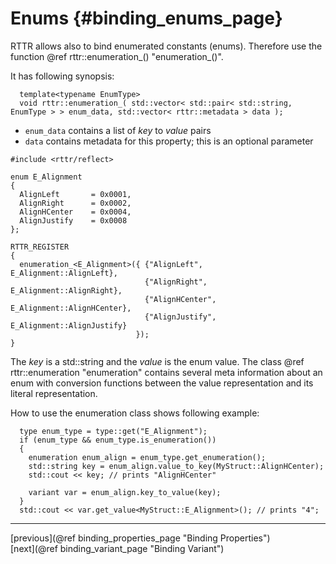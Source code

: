Enums {#binding_enums_page}
=====

RTTR allows also to bind enumerated constants (enums). Therefore use the function @ref rttr::enumeration_() "enumeration_()".

It has following synopsis:

~~~~{.cpp}
  template<typename EnumType>
  void rttr::enumeration_( std::vector< std::pair< std::string, EnumType > > enum_data, std::vector< rttr::metadata > data );
~~~~

- `enum_data` contains a list of *key* to *value* pairs
- `data` contains metadata for this property; this is an optional parameter

~~~~{.cpp}
#include <rttr/reflect>

enum E_Alignment
{
  AlignLeft       = 0x0001,
  AlignRight      = 0x0002,
  AlignHCenter    = 0x0004,
  AlignJustify    = 0x0008
};

RTTR_REGISTER
{
  enumeration_<E_Alignment>({ {"AlignLeft",    E_Alignment::AlignLeft},
                              {"AlignRight",   E_Alignment::AlignRight},
                              {"AlignHCenter", E_Alignment::AlignHCenter},
                              {"AlignJustify", E_Alignment::AlignJustify}
                            });
}
~~~~

The *key* is a std::string and the *value* is the enum value.
The class @ref rttr::enumeration "enumeration" contains several meta information about an enum with conversion 
functions between the value representation and its literal representation.

How to use the enumeration class shows following example:
~~~~{.cpp}
  type enum_type = type::get("E_Alignment");
  if (enum_type && enum_type.is_enumeration())
  {
    enumeration enum_align = enum_type.get_enumeration();
    std::string key = enum_align.value_to_key(MyStruct::AlignHCenter);
    std::cout << key; // prints "AlignHCenter"
    
    variant var = enum_align.key_to_value(key);
  }
  std::cout << var.get_value<MyStruct::E_Alignment>(); // prints "4";
~~~~

<hr>

<div type="button" class="btn btn-default">[previous](@ref binding_properties_page "Binding Properties")</div><div class="btn btn-default">[next](@ref binding_variant_page "Binding Variant")</div>
